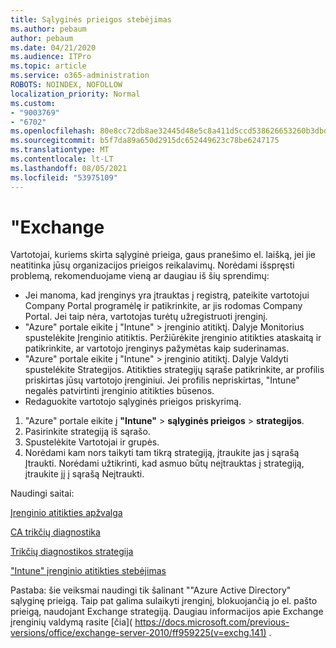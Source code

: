 ```yaml
---
title: Sąlyginės prieigos stebėjimas
ms.author: pebaum
author: pebaum
ms.date: 04/21/2020
ms.audience: ITPro
ms.topic: article
ms.service: o365-administration
ROBOTS: NOINDEX, NOFOLLOW
localization_priority: Normal
ms.custom:
- "9003769"
- "6702"
ms.openlocfilehash: 80e8cc72db8ae32445d48e5c8a411d5ccd538626653260b3dbd28a247561e888
ms.sourcegitcommit: b5f7da89a650d2915dc652449623c78be6247175
ms.translationtype: MT
ms.contentlocale: lt-LT
ms.lasthandoff: 08/05/2021
ms.locfileid: "53975109"
---
```

# <a name="monitoring-conditional-access-for-exchange"></a>"Exchange

Vartotojai, kuriems skirta sąlyginė prieiga, gaus pranešimo el. laišką, jei jie neatitinka jūsų organizacijos prieigos reikalavimų. Norėdami išspręsti problemą, rekomenduojame vieną ar daugiau iš šių sprendimų:

- Jei manoma, kad įrenginys yra įtrauktas į registrą, pateikite vartotojui Company Portal programėlę ir patikrinkite, ar jis rodomas Company Portal. Jei taip nėra, vartotojas turėtų užregistruoti įrenginį.
- "Azure" portale eikite į "Intune" > įrenginio atitiktį. Dalyje Monitorius spustelėkite Įrenginio atitiktis. Peržiūrėkite įrenginio atitikties ataskaitą ir patikrinkite, ar vartotojo įrenginys pažymėtas kaip suderinamas.
- "Azure" portale eikite į "Intune" > įrenginio atitiktį. Dalyje Valdyti spustelėkite Strategijos. Atitikties strategijų sąraše patikrinkite, ar profilis priskirtas jūsų vartotojo įrenginiui. Jei profilis nepriskirtas, "Intune" negalės patvirtinti įrenginio atitikties būsenos.
- Redaguokite vartotojo sąlyginės prieigos priskyrimą.

1. "Azure" portale eikite į **"Intune"**  >  **sąlyginės prieigos**  >  **strategijos**.
2. Pasirinkite strategiją iš sąrašo.
3. Spustelėkite Vartotojai ir grupės.
4. Norėdami kam nors taikyti tam tikrą strategiją, įtraukite jas į sąrašą Įtraukti. Norėdami užtikrinti, kad asmuo būtų neįtrauktas į strategiją, įtraukite jį į sąrašą Neįtraukti.

Naudingi saitai:

[Įrenginio atitikties apžvalga](https://docs.microsoft.com/intune/device-compliance-get-started)

[CA trikčių diagnostika](https://docs.microsoft.com/intune/troubleshoot-conditional-access)

[Trikčių diagnostikos strategija](https://docs.microsoft.com/troubleshoot/mem/intune/troubleshoot-policies-in-microsoft-intune)

["Intune" įrenginio atitikties stebėjimas](https://docs.microsoft.com/intune/compliance-policy-monitor)

Pastaba: šie veiksmai naudingi tik šalinant ""Azure Active Directory" sąlyginę prieigą. Taip pat galima sulaikyti įrenginį, blokuojančią jo el. pašto prieigą, naudojant Exchange strategiją. Daugiau informacijos apie Exchange įrenginių valdymą rasite [čia]( https://docs.microsoft.com/previous-versions/office/exchange-server-2010/ff959225(v=exchg.141) .
